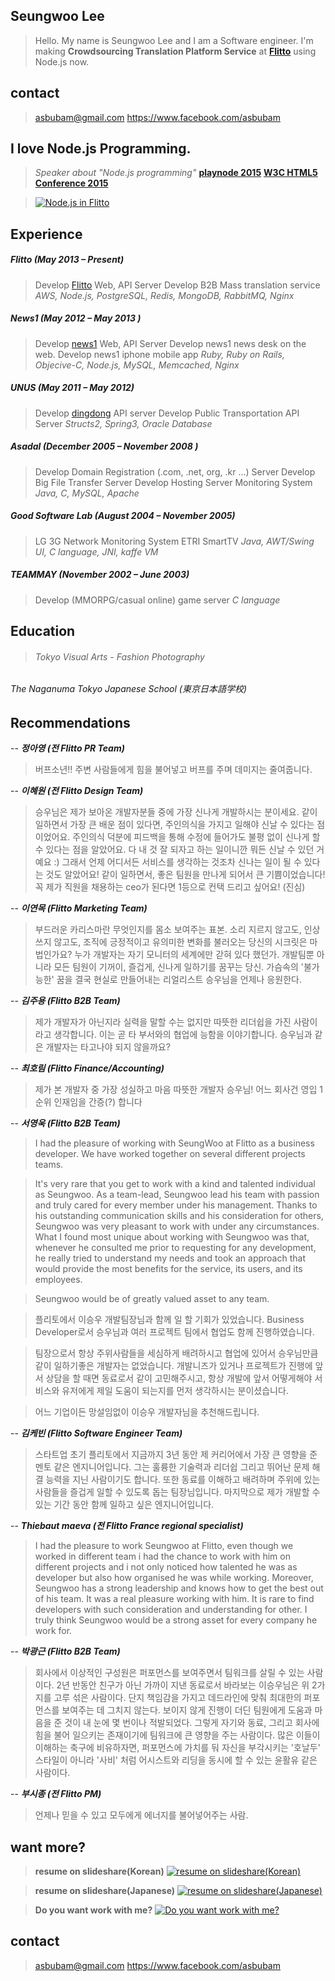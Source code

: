 ## Seungwoo Lee
> Hello. My name is Seungwoo Lee and I am a Software engineer.
I'm making **Crowdsourcing Translation Platform Service** at [**Flitto**](https://www.flitto.com) using Node.js now.

## contact
> [asbubam@gmail.com](asbubam@gmail.com)
https://www.facebook.com/asbubam


## I love Node.js Programming.
> *Speaker about "Node.js programming"*
> [**playnode 2015**](http://playnode.io)
> [**W3C HTML5 Conference 2015**](http://onoffmix.com/event/58200)

> [![Node.js in Flitto](img/playnode_cover.png)](http://www.slideshare.net/SeungWooLee2/nodejs-in-flitto)


## Experience
##### Flitto (May 2013 – Present)
> Develop [Flitto](https://www.flitto.com) Web, API Server
Develop B2B Mass translation service
*AWS, Node.js, PostgreSQL, Redis, MongoDB, RabbitMQ, Nginx*

##### News1 (May 2012 – May 2013 ) 
> Develop [news1](http://www.news1.kr) Web, API Server 
Develop news1 news desk on the web.
Develop news1 iphone mobile app
*Ruby, Ruby on Rails, Objecive-C, Node.js, MySQL, Memcached, Nginx*

##### UNUS (May 2011 – May 2012)
> Develop [dingdong](http://www.dingdongmall.co.kr) API server
Develop Public Transportation API Server
*Structs2, Spring3, Oracle Database*

##### Asadal (December 2005 – November 2008 )
> Develop Domain Registration (.com, .net, org, .kr ...) Server
Develop Big File Transfer Server
Develop Hosting Server Monitoring System
*Java, C, MySQL, Apache*

##### Good Software Lab (August 2004 – November 2005)
> LG 3G Network Monitoring System
ETRI SmartTV
*Java, AWT/Swing UI, C language, JNI, kaffe VM*

##### TEAMMAY (November 2002 – June 2003)
> Develop (MMORPG/casual online) game server
*C language*

## Education
>###### Tokyo Visual Arts - Fashion Photography
###### The Naganuma Tokyo Japanese School (東京日本語学校)

## Recommendations
-- ***정아영 (전 Flitto PR Team)***
> 버프소년!! 주변 사람들에게 힘을 불어넣고 버프를 주며 데미지는 줄여줍니다.

-- ***이혜원 (전 Flitto Design Team)***
> 승우님은 제가 보아온 개발자분들 중에 가장 신나게 개발하시는 분이세요.
같이 일하면서 가장 큰 배운 점이 있다면, 주인의식을 가지고 일해야 신날 수 있다는 점이었어요. 
주인의식 덕분에 피드백을 통해 수정에 들어가도 불평 없이 신나게 할 수 있다는 점을 알았어요. 다 내 것 잘 되자고 하는 일이니깐 뭐든 신날 수 있던 거예요 :)
그래서 언제 어디서든 서비스를 생각하는 것조차 신나는 일이 될 수 있다는 것도 알았어요!
같이 일하면서, 좋은 팀원을 만나게 되어서 큰 기쁨이었습니다!
꼭 제가 직원을 채용하는 ceo가 된다면 1등으로 컨택 드리고 싶어요! (진심)

-- ***이연목 (Flitto Marketing Team)***
> 부드러운 카리스마란 무엇인지를 몸소 보여주는 표본. 소리 지르지 않고도, 인상 쓰지 않고도, 조직에 긍정적이고 유의미한 변화를 불러오는 당신의 시크릿은 마법인가요? 누가 개발자는 자기 모니터의 세계에만 갇혀 있다 했던가. 개발팀뿐 아니라 모든 팀원이 기꺼이, 즐겁게, 신나게 일하기를 꿈꾸는 당신. 가슴속의 '불가능한' 꿈을 결국 현실로 만들어내는 리얼리스트 승우님을 언제나 응원한다. 

-- ***김주용 (Flitto B2B Team)***
> 제가 개발자가 아닌지라 실력을 말할 수는 없지만 따뜻한 리더쉽을 가진 사람이라고 생각합니다. 이는 곧 타 부서와의 협업에 능함을 이야기합니다.
승우님과 같은 개발자는 타고나야 되지 않을까요?

-- ***최호림 (Flitto Finance/Accounting)***
> 제가 본 개발자 중 가장 성실하고 마음 따뜻한 개발자 승우님! 어느 회사건 영입 1순위 인재임을 간증(?) 합니다

-- ***서영욱 (Flitto B2B Team)***
> I had the pleasure of working with SeungWoo at Flitto as a business developer. We have worked together on several different projects teams. 

> It's very rare that you get to work with a kind and talented individual as Seungwoo. As a team-lead, Seungwoo lead his team with passion and truly cared for every member under his management. Thanks to his outstanding communication skills and his consideration for others, Seungwoo was very pleasant to work with under any circumstances. What I found most unique about working with Seungwoo was that, whenever he consulted me prior to requesting for any development, he really tried to understand my needs and took an approach that would provide the most benefits for the service, its users, and its employees.

> Seungwoo would be of greatly valued asset to any team.

> 플리토에서 이승우 개발팀장님과 함께 일 할 기회가 있었습니다. Business Developer로서 승우님과 여러 프로젝트 팀에서 협업도 함께 진행하였습니다.

> 팀장으로서 항상 주위사람들을 세심하게 배려하시고 협업에 있어서 승우님만큼 같이 일하기좋은 개발자는 없었습니다. 개발니즈가 있거나 프로젝트가 진행에 앞서 상담을 할 때면 동료로서 같이 고민해주시고, 항상 개발에 앞서 어떻게해야 서비스와 유저에게 제일 도움이 되는지를 먼저 생각하시는 분이셨습니다.

> 어느 기업이든 망설임없이 이승우 개발자님을 추천해드립니다.

-- ***김케빈 (Flitto Software Engineer Team)***
> 스타트업 초기 플리토에서 지금까지 3년 동안 제 커리어에서 가장 큰 영향을 준 멘토 같은 엔지니어입니다. 그는 훌륭한 기술력과 리더쉽 그리고 뛰어난 문제 해결 능력을 지닌 사람이기도 합니다. 또한 동료를 이해하고 배려하며 주위에 있는 사람들을 즐겁게 일할 수 있도록 돕는 팀장님입니다. 마지막으로 제가 개발할 수 있는 기간 동안 함께 일하고 싶은 엔지니어입니다.

-- ***Thiebaut maeva (전 Flitto France regional specialist)***
> I had the pleasure to work Seungwoo at Flitto, even though we worked in different team i had the chance to work with him on different projects and i not only noticed how talented he was as developer but also how organised he was while working.
Moreover, Seungwoo has a strong leadership and knows how to get the best out of his team. It was a real pleasure working with him. It is rare to find developers with such consideration and understanding for other.
I truly think Seungwoo would be a strong asset for every company he work for.



-- ***박광근 (Flitto B2B Team)***
> 회사에서 이상적인 구성원은 퍼포먼스를 보여주면서 팀워크를 살릴 수 있는 사람이다. 2년 반동안 친구가 아닌 가까이 지낸 동료로서 바라보는 이승우님은 위 2가지를 고루 섞은 사람이다. 단지 책임감을 가지고 데드라인에 맞춰 최대한의 퍼포먼스를 보여주는 데 그치지 않는다. 보이지 않게 진행이 더딘 팀원에게 도움과 마음을 준 것이 내 눈에 몇 번이나 적발되었다. 그렇게 자기와 동료, 그리고 회사에 힘을 불어 일으키는 존재이기에 팀워크에 큰 영향을 주는 사람이다. 많은 이들이 이해하는 축구에 비유하자면, 퍼포먼스에 가치를 둬 자신을 부각시키는 '호날두' 스타일이 아니라 '사비' 처럼 어시스트와 리딩을 동시에 할 수 있는 윤활유 같은 사람이다.

-- ***부시종 (전 Flitto PM)***
> 언제나 믿을 수 있고 모두에게 에너지를 불어넣어주는 사람. 

## want more?
> **resume on slideshare(Korean)**
> [![resume on slideshare(Korean)](img/resume_en.png)](http://www.slideshare.net/SeungWooLee2/20130416)

> **resume on slideshare(Japanese)**
> [![resume on slideshare(Japanese)](img/resume_jp.png)](http://www.slideshare.net/SeungWooLee2/20160410-60714482)

> **Do you want work with me?**
> [![Do you want work with me?](img/want_you.png)](http://www.slideshare.net/SeungWooLee2/wantyou)

## contact
> [asbubam@gmail.com](asbubam@gmail.com)
https://www.facebook.com/asbubam
